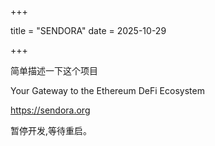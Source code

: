 +++

title = "SENDORA"
date = 2025-10-29

+++

简单描述一下这个项目

Your Gateway to the Ethereum DeFi Ecosystem

https://sendora.org

暂停开发,等待重启。